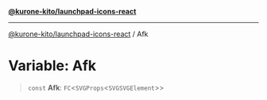 [**@kurone-kito/launchpad-icons-react**](../README.md)

***

[@kurone-kito/launchpad-icons-react](../globals.md) / Afk

# Variable: Afk

> `const` **Afk**: `FC`\<`SVGProps`\<`SVGSVGElement`\>\>
